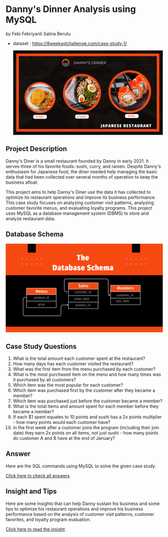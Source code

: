 # Danny's Dinner Analysis using MySQL

by Febi Febriyanti Salina Berutu
- dataset : https://8weeksqlchallenge.com/case-study-1/

  ![](https://github.com/febifebriyantisb/Restaurant-Analysis-using-MySQL/blob/master/cover.png)

## Project Description
Danny's Diner is a small restaurant founded by Danny in early 2021. It serves three of his favorite foods: sushi, curry, and ramen. 
Despite Danny's enthusiasm for Japanese food, the diner needed help managing the basic data that had been collected over several months of operation to keep the business afloat.

This project aims to help Danny's Diner use the data it has collected to optimize its restaurant operations and improve its business performance. 
This case study focuses on analyzing customer visit patterns, analyzing customer favorite menus, and evaluating loyalty programs.
This project uses MySQL as a database management system (DBMS) to store and analyze restaurant data.

## Database Schema
![](https://github.com/febifebriyantisb/Restaurant-Analysis-using-MySQL/blob/master/database-schema-pict.png)

## Case Study Questions
1. What is the total amount each customer spent at the restaurant?
2. How many days has each customer visited the restaurant?
3. What was the first item from the menu purchased by each customer?
4. What is the most purchased item on the menu and how many times was it purchased by all customers?
5. Which item was the most popular for each customer?
6. Which item was purchased first by the customer after they became a member?
7. Which item was purchased just before the customer became a member?
8. What is the total items and amount spent for each member before they became a member?
9. If each $1 spent equates to 10 points and sushi has a 2x points multiplier - how many points would each customer have?
10. In the first week after a customer joins the program (including their join date) they earn 2x points on all items,
    not just sushi - how many points do customer A and B have at the end of January?
    
## Answer
Here are the SQL commands using MySQL to solve the given case study.

[Click here to check all answers](https://github.com/febifebriyantisb/Restaurant-Analysis-using-MySQL/blob/master/dannys_dinner.sql)

## Insight and Tips
Here are some insights that can help Danny sustain his business and 
some tips to optimize his restaurant operations and improve his business performance 
based on the analysis of customer visit patterns, customer favorites, and loyalty program evaluation.

[Click here to read the insight](https://github.com/febifebriyantisb/Restaurant-Analysis-using-MySQL/blob/master/Dannys%20Dinner%20Analysis.pdf)
 
